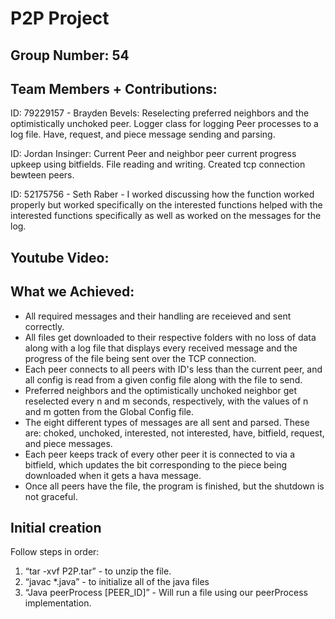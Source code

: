 # P2P Project

## Group Number:  54
## Team Members + Contributions:

ID: 79229157 - Brayden Bevels: Reselecting preferred neighbors and the optimistically unchoked peer. Logger class for logging Peer processes to a log file. Have, request, and piece message sending and parsing.

ID: Jordan Insinger:  Current Peer and neighbor peer current progress upkeep using bitfields. File reading and writing. Created tcp connection bewteen peers.

ID: 52175756 - Seth Raber - I worked discussing how the function worked properly but worked specifically on the interested functions helped with the interested functions specifically as well as worked on the messages for the log.

 ## Youtube Video:


## What we Achieved:    

* All required messages and their handling are receieved and sent correctly.  
* All files get downloaded to their respective folders with no loss of data along with a log file that displays every received message and the progress of the file being sent over the TCP connection.  
* Each peer connects to all peers with ID's less than the current peer, and all config is read from a given config file along with the file to send.  
* Preferred neighbors and the optimistically unchoked neighbor get reselected every n and m seconds, respectively, with the values of n and m gotten from the Global Config file.  
* The eight different types of messages are all sent and parsed. These are: choked, unchoked, interested, not interested, have, bitfield, request, and piece messages.  
* Each peer keeps track of every other peer it is connected to via a bitfield, which updates the bit corresponding to the piece being downloaded when it gets a hava message.  
* Once all peers have the file, the program is finished, but the shutdown is not graceful. 

## Initial creation
Follow steps in order:

1. “tar -xvf P2P.tar”  - to unzip the file.
2. “javac *.java” - to initialize all of the java files
3. “Java peerProcess [PEER_ID]” - Will run a file using our peerProcess implementation.
